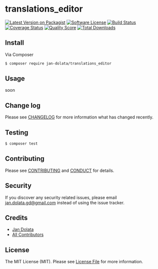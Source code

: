 # translations_editor

[![Latest Version on Packagist][ico-version]][link-packagist]
[![Software License][ico-license]](LICENSE.md)
[![Build Status][ico-travis]][link-travis]
[![Coverage Status][ico-scrutinizer]][link-scrutinizer]
[![Quality Score][ico-code-quality]][link-code-quality]
[![Total Downloads][ico-downloads]][link-downloads]

## Install

Via Composer

``` bash
$ composer require jan-dolata/translations_editor
```

## Usage

soon

## Change log

Please see [CHANGELOG](CHANGELOG.md) for more information what has changed recently.

## Testing

``` bash
$ composer test
```

## Contributing

Please see [CONTRIBUTING](CONTRIBUTING.md) and [CONDUCT](CONDUCT.md) for details.

## Security

If you discover any security related issues, please email jan.dolata.gd@gmail.com instead of using the issue tracker.

## Credits

- [Jan Dolata][link-author]
- [All Contributors][link-contributors]

## License

The MIT License (MIT). Please see [License File](LICENSE.md) for more information.

[ico-version]: https://img.shields.io/packagist/v/jan-dolata/translations_editor.svg?style=flat-square
[ico-license]: https://img.shields.io/badge/license-MIT-brightgreen.svg?style=flat-square
[ico-travis]: https://img.shields.io/travis/jan-dolata/translations_editor/master.svg?style=flat-square
[ico-scrutinizer]: https://img.shields.io/scrutinizer/coverage/g/jan-dolata/translations_editor.svg?style=flat-square
[ico-code-quality]: https://img.shields.io/scrutinizer/g/jan-dolata/translations_editor.svg?style=flat-square
[ico-downloads]: https://img.shields.io/packagist/dt/jan-dolata/translations_editor.svg?style=flat-square

[link-packagist]: https://packagist.org/packages/jan-dolata/translations_editor
[link-travis]: https://travis-ci.org/jan-dolata/translations_editor
[link-scrutinizer]: https://scrutinizer-ci.com/g/jan-dolata/translations_editor/code-structure
[link-code-quality]: https://scrutinizer-ci.com/g/jan-dolata/translations_editor
[link-downloads]: https://packagist.org/packages/jan-dolata/translations_editor
[link-author]: https://github.com/:author_username
[link-contributors]: ../../contributors
